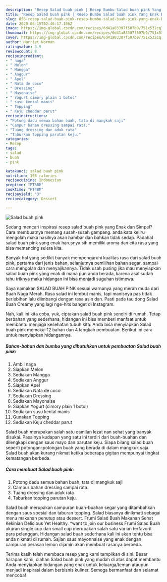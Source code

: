 ```yaml
---
description: "Resep Salad buah pink | Resep Bumbu Salad buah pink Yang Enak Banget"
title: "Resep Salad buah pink | Resep Bumbu Salad buah pink Yang Enak Banget"
slug: 856-resep-salad-buah-pink-resep-bumbu-salad-buah-pink-yang-enak-banget
date: 2020-06-15T02:46:17.106Z
image: https://img-global.cpcdn.com/recipes/6d41a83307f507b9/751x532cq70/salad-buah-pink-foto-resep-utama.jpg
thumbnail: https://img-global.cpcdn.com/recipes/6d41a83307f507b9/751x532cq70/salad-buah-pink-foto-resep-utama.jpg
cover: https://img-global.cpcdn.com/recipes/6d41a83307f507b9/751x532cq70/salad-buah-pink-foto-resep-utama.jpg
author: Harriet Norman
ratingvalue: 3.9
reviewcount: 8
recipeingredient:
- " naga"
- " Melon"
- " Mangga"
- " Anggur"
- " Apel"
- " Nata de coco"
- " Dressing"
- " Mayonaise"
- " Yogurt cimory plain 1 botol"
- " susu kental manis"
- " Topping"
- " Keju cheddar parut"
recipeinstructions:
- "Potong dadu semua bahan buah, tata di mangkuk saji"
- "Campur bahan dressing sampai rata."
- "Tuang dressing dan aduk rata"
- "Taburkan topping parutan keju."
categories:
- Resep
tags:
- salad
- buah
- pink

katakunci: salad buah pink 
nutrition: 155 calories
recipecuisine: Indonesian
preptime: "PT38M"
cooktime: "PT48M"
recipeyield: "3"
recipecategory: Dessert

---
```



![Salad buah pink](https://img-global.cpcdn.com/recipes/6d41a83307f507b9/751x532cq70/salad-buah-pink-foto-resep-utama.jpg)

Sedang mencari inspirasi resep salad buah pink yang Enak dan Simpel? Cara membuatnya memang susah-susah gampang. andaikata keliru mengolah maka hasilnya akan hambar dan bahkan tidak sedap. Padahal salad buah pink yang enak harusnya sih memiliki aroma dan cita rasa yang bisa memancing selera kita.

Banyak hal yang sedikit banyak mempengaruhi kualitas rasa dari salad buah pink, pertama dari jenis bahan, selanjutnya pemilihan bahan segar, sampai cara mengolah dan menyajikannya. Tidak usah pusing jika mau menyiapkan salad buah pink yang enak di mana pun anda berada, karena asal sudah tahu triknya maka hidangan ini bisa menjadi suguhan istimewa.

Saya namakan SALAD BUAH PINK sesuai warnanya yang merah muda dari Buah Naga Merah. Rasa salad ini lembut manis, tapi manisnya pas tidak berlebihan lalu diimbangi dengan rasa asin dan. Pasti pada tau dong Salad Buah Creamy yang lagi nge-hits banget di Instagram.


Nah, kali ini kita coba, yuk, ciptakan salad buah pink sendiri di rumah. Tetap berbahan yang sederhana, hidangan ini bisa memberi manfaat untuk membantu menjaga kesehatan tubuh kita. Anda bisa menyiapkan Salad buah pink memakai 12 bahan dan 4 langkah pembuatan. Berikut ini cara untuk menyiapkan hidangannya.

<!--inarticleads1-->

##### Bahan-bahan dan bumbu yang dibutuhkan untuk pembuatan Salad buah pink:

1. Ambil  naga
1. Siapkan  Melon
1. Sediakan  Mangga
1. Sediakan  Anggur
1. Siapkan  Apel
1. Sediakan  Nata de coco
1. Sediakan  Dressing
1. Sediakan  Mayonaise
1. Siapkan  Yogurt (cimory plain 1 botol)
1. Sediakan  susu kental manis
1. Gunakan  Topping
1. Sediakan  Keju cheddar parut


Salad buah merupakan salah satu camilan lezat nan sehat yang banyak disukai. Pasalnya kudapan yang satu ini terdiri dari buah-buahan dan dilengkapi dengan saus mayo dan parutan keju. Siapa bilang salad buah seperti potongan-potongan buah yang berada di dalam mangkuk saja. Salad buah akan kurang nikmat ketika beberapa gigitan mempunyai tingkat kematangan berbeda. 

<!--inarticleads2-->

##### Cara membuat Salad buah pink:

1. Potong dadu semua bahan buah, tata di mangkuk saji
1. Campur bahan dressing sampai rata.
1. Tuang dressing dan aduk rata
1. Taburkan topping parutan keju.


Salad buah merupakan campuran buah-buahan segar yang ditambahkan dengan saus spesial dan taburan topping. Salad biasanya dinikmati sebagai menu makanan penutup atau dessert. Frumi Salad Buah Makanan Sehat Kekinian Delicious Yet Healthy. *want to join our business Frumi Salad Buah ukuran single cup dan small cup merupakan salah satu varian terfavorit para pelanggan. Hidangan salad buah sederhana kali ini akan tentu bisa anda nikmati di rumah. Sajian saus mayonnaise yang enak dengan campuran perasan lemon dijamin akan membuat rasanya berbeda. 

Terima kasih telah membaca resep yang kami tampilkan di sini. Besar harapan kami, olahan Salad buah pink yang mudah di atas dapat membantu Anda menyiapkan hidangan yang enak untuk keluarga/teman ataupun menjadi inspirasi dalam berbisnis kuliner. Semoga bermanfaat dan selamat mencoba!
